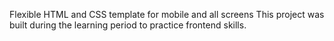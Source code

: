 Flexible HTML and CSS template for mobile and all screens
This project was built during the learning period to practice frontend skills.
